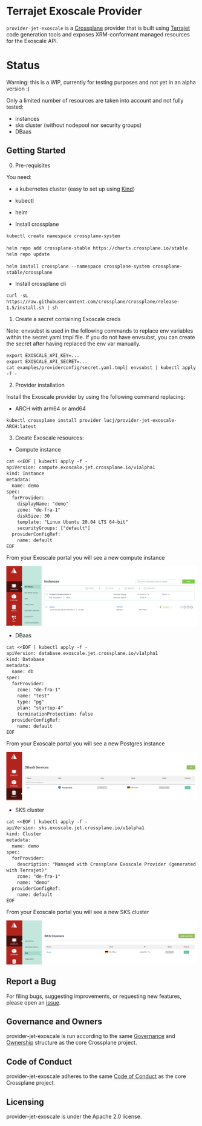 # Terrajet Exoscale Provider

`provider-jet-exoscale` is a [Crossplane](https://crossplane.io/) provider that
is built using [Terrajet](https://github.com/crossplane-contrib/terrajet) code
generation tools and exposes XRM-conformant managed resources for the Exoscale API.

# Status

Warning: this is a WIP, currently for testing purposes and not yet in an alpha version :)

Only a limited number of resources are taken into account and not fully tested:
- instances
- sks cluster (without nodepool nor security groups)
- DBaas

## Getting Started

0. Pre-requisites

You need:
- a kubernetes cluster (easy to set up using [Kind](https://kind.sigs.k8s.io/docs/user/quick-start/))
- kubectl
- helm

- Install crossplane
```
kubectl create namespace crossplane-system

helm repo add crossplane-stable https://charts.crossplane.io/stable
helm repo update

helm install crossplane --namespace crossplane-system crossplane-stable/crossplane
```

- Install crossplane cli
```
curl -sL https://raw.githubusercontent.com/crossplane/crossplane/release-1.5/install.sh | sh
```

1. Create a secret containing Exoscale creds

Note: envsubst is used in the following commands to replace env variables within the secret.yaml.tmpl
file. If you do not have envsubst, you can create the secret after having replaced the env var manually.

```
export EXOSCALE_API_KEY=...
export EXOSCALE_API_SECRET=...
cat examples/providerconfig/secret.yaml.tmpl| envsubst | kubectl apply -f -
```

2. Provider installation

Install the Exoscale provider by using the following command replacing:
- ARCH with arm64 or amd64

```
kubectl crossplane install provider lucj/provider-jet-exoscale-ARCH:latest
```

3. Create Exoscale resources:

- Compute instance

```
cat <<EOF | kubectl apply -f -
apiVersion: compute.exoscale.jet.crossplane.io/v1alpha1
kind: Instance
metadata:
  name: demo
spec:
  forProvider:
    displayName: "demo"
    zone: "de-fra-1"
    diskSize: 30
    template: "Linux Ubuntu 20.04 LTS 64-bit"
    securityGroups: ["default"]
  providerConfigRef:
    name: default
EOF
```

From your Exoscale portal you will see a new compute instance

![portal](./picts/exoscale_compute_instance.png)

- DBaas

```
cat <<EOF | kubectl apply -f -
apiVersion: database.exoscale.jet.crossplane.io/v1alpha1
kind: Database
metadata:
  name: db
spec:
  forProvider:
    zone: "de-fra-1"
    name: "test"
    type: "pg"
    plan: "startup-4"
    terminationProtection: false
  providerConfigRef:
    name: default
EOF
```

From your Exoscale portal you will see a new Postgres instance

![portal](./picts/exoscale_database.png)

- SKS cluster

```
cat <<EOF | kubectl apply -f -
apiVersion: sks.exoscale.jet.crossplane.io/v1alpha1
kind: Cluster
metadata:
  name: demo
spec:
  forProvider:
    description: "Managed with Crossplane Exoscale Provider (generated with Terrajet)"
    zone: "de-fra-1"
    name: "demo"
  providerConfigRef:
    name: default
EOF
```

From your Exoscale portal you will see a new SKS cluster

![portal](./picts/exoscale_sks_cluster.png)


## Report a Bug

For filing bugs, suggesting improvements, or requesting new features, please
open an [issue](https://github.com/lucj/provider-jet-exoscale/issues).

## Governance and Owners

provider-jet-exoscale is run according to the same
[Governance](https://github.com/crossplane/crossplane/blob/master/GOVERNANCE.md)
and [Ownership](https://github.com/crossplane/crossplane/blob/master/OWNERS.md)
structure as the core Crossplane project.

## Code of Conduct

provider-jet-exoscale adheres to the same [Code of
Conduct](https://github.com/crossplane/crossplane/blob/master/CODE_OF_CONDUCT.md)
as the core Crossplane project.

## Licensing

provider-jet-exoscale is under the Apache 2.0 license.
